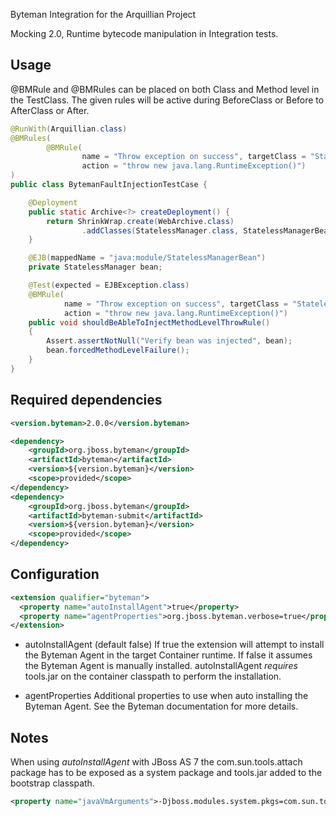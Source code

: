 Byteman Integration for the Arquillian Project

Mocking 2.0, Runtime bytecode manipulation in Integration tests. 

Usage
-----

@BMRule and @BMRules can be placed on both Class and Method level in the TestClass. 
The given rules will be active during BeforeClass or Before to AfterClass or After.
  

```java
@RunWith(Arquillian.class)
@BMRules(
        @BMRule(
                name = "Throw exception on success", targetClass = "StatelessManagerBean", targetMethod = "forcedClassLevelFailure", 
                action = "throw new java.lang.RuntimeException()")
)
public class BytemanFaultInjectionTestCase {

    @Deployment
    public static Archive<?> createDeployment() {
        return ShrinkWrap.create(WebArchive.class)
                .addClasses(StatelessManager.class, StatelessManagerBean.class);
    }

    @EJB(mappedName = "java:module/StatelessManagerBean")
    private StatelessManager bean;

    @Test(expected = EJBException.class)
    @BMRule(
            name = "Throw exception on success", targetClass = "StatelessManagerBean", targetMethod = "forcedMethodLevelFailure", 
            action = "throw new java.lang.RuntimeException()")
    public void shouldBeAbleToInjectMethodLevelThrowRule()
    {
        Assert.assertNotNull("Verify bean was injected", bean);
        bean.forcedMethodLevelFailure();
    }
}
```

Required dependencies
---------------------

```xml
<version.byteman>2.0.0</version.byteman>

<dependency>
    <groupId>org.jboss.byteman</groupId>
    <artifactId>byteman</artifactId>
    <version>${version.byteman}</version>
    <scope>provided</scope>
</dependency>
<dependency>
    <groupId>org.jboss.byteman</groupId>
    <artifactId>byteman-submit</artifactId>
    <version>${version.byteman}</version>
    <scope>provided</scope>
</dependency>
```


Configuration
-------------

```xml
<extension qualifier="byteman">
  <property name="autoInstallAgent">true</property>
  <property name="agentProperties">org.jboss.byteman.verbose=true</property>
</extension>
```

* autoInstallAgent (default false)
  If true the extension will attempt to install the Byteman Agent in the target Container runtime. 
  If false it assumes the Byteman Agent is manually installed.
  autoInstallAgent *requires* tools.jar on the container classpath to perform the installation. 

* agentProperties
  Additional properties to use when auto installing the Byteman Agent. See the Byteman documentation for more details.


Notes
------

When using *autoInstallAgent* with JBoss AS 7 the com.sun.tools.attach package 
has to be exposed as a system package and tools.jar added to the bootstrap classpath.

```xml
<property name="javaVmArguments">-Djboss.modules.system.pkgs=com.sun.tools.attach,org.jboss.byteman -Xbootclasspath/a:${path.tools_jar}</property>
```
